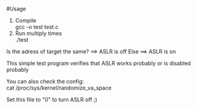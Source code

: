 #Usage
1. Compile<br />
gcc -o test test.c<br />
2. Run multiply times<br />
./test<br />

Is the adress of target the same? ==> ASLR is off
Else ==> ASLR is on

This simple test program verifies that ASLR works probably or is disabled probably

You can also check the config:<br />
cat /proc/sys/kernel/randomize_va_space

Set this file to "0" to turn ASLR off ;)

